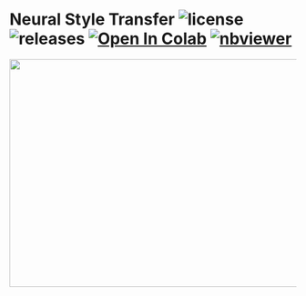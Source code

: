 # Neural Style Transfer ![license](https://img.shields.io/github/license/Pegah-Ardehkhani/Neural-Style-Transfer.svg) ![releases](https://img.shields.io/github/release/Pegah-Ardehkhani/Neural-Style-Transfer.svg) <a href="https://colab.research.google.com/github/Pegah-Ardehkhani/Neural-Style-Transfer//blob/main/Neural%20Style%20Transfer.ipynb" target="_parent\"><img src="https://colab.research.google.com/assets/colab-badge.svg" alt="Open In Colab"/></a> [![nbviewer](https://img.shields.io/badge/render-nbviewer-orange.svg)](http://nbviewer.org/github/Pegah-Ardehkhani/Neural-Style-Transfer/blob/main/Neural%20Style%20Transfer.ipynb)

<p align="center">
  <img width="600" height="400" src="https://miro.medium.com/max/1313/1*Fe6z8VdUS6laTd6Ev3EohQ.gif">
</p>
